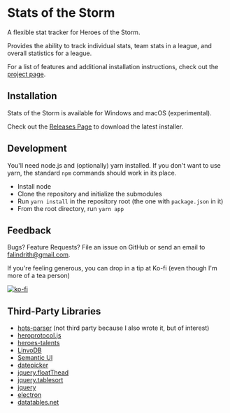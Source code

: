 # Stats of the Storm

A flexible stat tracker for Heroes of the Storm.

Provides the ability to track individual stats, team stats in a league, and overall statistics
for a league.

For a list of features and additional installation instructions, check out the [project page](https://ebshimizu.github.io/stats-of-the-storm/).

## Installation
Stats of the Storm is available for Windows and macOS (experimental).

Check out the [Releases Page](https://github.com/ebshimizu/hots-analysis/releases) to download the latest installer.

## Development
You'll need node.js and (optionally) yarn installed. If you don't want to use yarn,
the standard `npm` commands should work in its place.

* Install node
* Clone the repository and initialize the submodules
* Run `yarn install` in the repository root (the one with `package.json` in it)
* From the root directory, run `yarn app`

## Feedback

Bugs? Feature Requests? File an issue on GitHub or send an email to falindrith@gmail.com.

If you're feeling generous, you can drop in a tip at Ko-fi (even though I'm more of a tea person)

[![ko-fi](https://www.ko-fi.com/img/donate_sm.png)](https://ko-fi.com/E1E2KHZ3)

## Third-Party Libraries
* [hots-parser](https://github.com/ebshimizu/hots-parser) (not third party because I also wrote it, but of interest)
* [heroprotocol.js](https://github.com/nydus/heroprotocol)
* [heroes-talents](https://github.com/heroespatchnotes/heroes-talents)
* [LinvoDB](https://github.com/Ivshti/linvodb3)
* [Semantic UI](https://semantic-ui.com/)
* [datepicker](https://github.com/fengyuanchen/datepicker)
* [jquery.floatThead](https://github.com/mkoryak/floatThead)
* [jquery.tablesort](https://github.com/kylefox/jquery-tablesort)
* [jquery](https://jquery.com/)
* [electron](https://electronjs.org/)
* [datatables.net](https://datatables.net/)